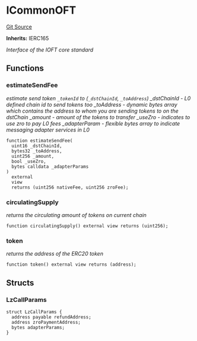 # ICommonOFT
[Git Source](https://github.com/manifoldfinance/mevETH2/blob/216fe89b4b259aa768c698247b6facac9d08597e/src/interfaces/ICommonOFT.sol)

**Inherits:**
IERC165

*Interface of the IOFT core standard*


## Functions
### estimateSendFee

*estimate send token `_tokenId` to (`_dstChainId`, `_toAddress`)
_dstChainId - L0 defined chain id to send tokens too
_toAddress - dynamic bytes array which contains the address to whom you are sending tokens to on the dstChain
_amount - amount of the tokens to transfer
_useZro - indicates to use zro to pay L0 fees
_adapterParam - flexible bytes array to indicate messaging adapter services in L0*


```solidity
function estimateSendFee(
  uint16 _dstChainId,
  bytes32 _toAddress,
  uint256 _amount,
  bool _useZro,
  bytes calldata _adapterParams
)
  external
  view
  returns (uint256 nativeFee, uint256 zroFee);
```

### circulatingSupply

*returns the circulating amount of tokens on current chain*


```solidity
function circulatingSupply() external view returns (uint256);
```

### token

*returns the address of the ERC20 token*


```solidity
function token() external view returns (address);
```

## Structs
### LzCallParams

```solidity
struct LzCallParams {
  address payable refundAddress;
  address zroPaymentAddress;
  bytes adapterParams;
}
```

